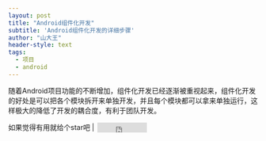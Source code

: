 ```yaml
---
layout: post
title: "Android组件化开发"
subtitle: 'Android组件化开发的详细步骤'
author: "山大王"
header-style: text
tags:
  - 项目
  - android
---
```


随着Android项目功能的不断增加，组件化开发已经逐渐被重视起来，组件化开发的好处是可以把各个模块拆开来单独开发，并且每个模块都可以拿来单独运行，这样极大的降低了开发的耦合度，有利于团队开发。



<div class="row">
    <div class="col-lg-8 col-lg-offset-2 col-md-10 col-md-offset-1">
        <p class="copyright text-muted">
            如果觉得有用就给个star吧 |
            <iframe
                style="margin-left: 2px; margin-bottom:-5px;"
                frameborder="0" scrolling="0" width="100px" height="20px"
                src="https://ghbtns.com/github-btn.html?user=sdwwld&repo=module&type=star&count=true" >
            </iframe>
        </p>
    </div>
</div>

